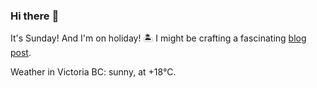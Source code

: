 ### Hi there :wave:

It's Sunday! And I'm on holiday! :desert_island: I might be crafting a fascinating [blog post](https://benjaminwuethrich.dev).

Weather in Victoria BC: sunny, at +18°C.
